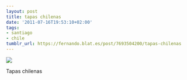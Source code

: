 ```yaml
---
layout: post
title: tapas chilenas
date: '2011-07-16T19:53:10+02:00'
tags:
- santiago
- chile
tumblr_url: https://fernando.blat.es/post/7693504200/tapas-chilenas
---
```

 ![](/tumblr_files/tumblr_loftomnhhW1qz4y16o1_1280.png)  

Tapas chilenas
